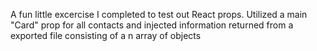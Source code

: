 A fun little excercise I completed to test out React props. Utilized a main "Card" prop for all contacts and injected information returned from a exported file consisting of a n array of objects